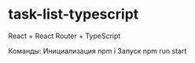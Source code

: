 # task-list-typescript
React + React Router + TypeScript

Команды:
Инициализация npm i
Запуск npm run start
